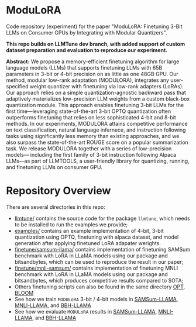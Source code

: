 # ModuLoRA
Code repository (experiment) for the paper "ModuLoRA: Finetuning 3-Bit LLMs on Consumer GPUs by Integrating with Modular Quantizers".

**This repo builds on LLMTune dev branch, with added support of custom dataset preparation and evaluation to reproduce our experiment.**

**Abstract:** We propose a memory-efficient finetuning algorithm for large language models (LLMs) that supports
finetuning LLMs with 65B parameters in 3-bit or 4-bit precision on as little as one 48GB GPU. Our
method, modular low-rank adaptation (MODULORA), integrates any user-specified weight quantizer
with finetuning via low-rank adapters (LoRAs). Our approach relies on a simple quantization-agnostic
backward pass that adaptively materializes low-precision LLM weights from a custom black-box
quantization module. This approach enables finetuning 3-bit LLMs for the first time—leveraging
state-of-the-art 3-bit OPTQ quantization often outperforms finetuning that relies on less sophisticated
4-bit and 8-bit methods. In our experiments, MODULORA attains competitive performance on text
classification, natural language infernece, and instruction following tasks using significantly less
memory than existing approaches, and we also surpass the state-of-the-art ROUGE score on a popular
summarization task. We release MODULORA together with a series of low-precision models—
including the first family of 3-bit instruction following Alpaca LLMs—as part of LLMTOOLS, a
user-friendly library for quantizing, running, and finetuning LLMs on consumer GPU.


# Repository Overview

There are several directories in this repo:
* [llmtune/](llmtune) contains the source code for the package `llmtune`, which needs to be installed to run the examples we provide;
* [examples/](examples/) contains an example implementation of 4-bit, 3-bit quantization using OPTQ, finetuning with alpaca dataset, and model generation after applying finetuned LoRA adapater werights.
* [finetune/samsum-llama/](finetune/samsum-llama) contains implementation of finetuning SAMSum benchmark with LoRA in LLaMA models using our package and bitsandbytes, which can be used to reproduce the result in our paper;
* [finetune/mnli-samsum/](finetune/mnli-llama) contains implementation of finetuning MNLI benchmark with LoRA in LLaMA models using our package and bitsandbytes, which produces competitive results compared to SOTA;
* Others finetuning scripts can also be found in the same directory [OPT](finetune/samsum-opt), [BLOOM](finetune/mnli-bloom)
* See how we train `MODULoRA` 3-bit / 4-bit models in [SAMSum-LLAMA](finetune/samsum-llama/train_samsum_4bit.py), [MNLI-LLAMA](finetune/mnli-llama/train_mnli_llmtune_label.py), and [BBH-LLAMA](finetune/mnli-llama/modeling_roberta.py)
* See how we evaluate `MODULoRA` results in [SAMSum-LLAMA](finetune/samsum-llama/eval_samsum_4bit_llmtune.py), [MNLI-LLAMA](finetune/mnli-llama/eval_mnli_llmtune.py), and [BBH-LLAMA](finetune/mnli-llama/eval_mnli_llmtune.py)

